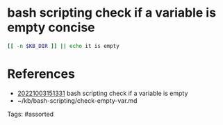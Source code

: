 # bash scripting check if a variable is empty concise
```bash
[[ -n $KB_DIR ]] || echo it is empty
```

# References
- [20221003151331](/zet/20221003151331/) bash scripting check if a variable is empty
- ~/kb/bash-scripting/check-empty-var.md

Tags:
    #assorted

